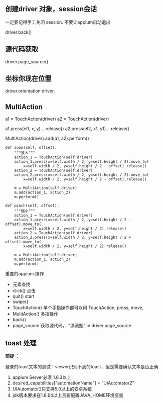 ## 创建driver 对象，session会话
一定要记得手工关闭 session.
不要让appium自动退出


driver.back()

## 源代码获取
driver.page_source()

## 坐标你现在位置
driver.orientation
driver.


## MultiAction
a1 = TouchAction(driver)
a2 = TouchAction(driver)


a1.press(el1, x, y)....release()
a2.press(el2, x1, y1)....release()

MultiAction(driver).add(a1, a2).perform()



    def zoom(self, offset):
        """放大"""
        action_1 = TouchAction(self.driver)
        action_1.press(x=self.width / 2, y=self.height / 2).move_to(
            x=self.width / 2, y=self.height / 2 - offset).release()
        action_2 = TouchAction(self.driver)
        action_2.press(x=self.width / 2, y=self.height / 2).move_to(
            x=self.width / 2, y=self.height / 2 + offset).release()
    
        m = MultiAction(self.driver)
        m.add(action_1, action_2)
        m.perform()
    
    def pinch(self, offset):
        """缩小"""
        action_1 = TouchAction(self.driver)
        action_1.press(x=self.width / 2, y=self.height / 2 - offset).move_to(
            x=self.width / 2, y=self.height / 2).release()
        action_2 = TouchAction(self.driver)
        action_2.press(x=self.width / 2, y=self.height / 2 + offset).move_to(
            x=self.width / 2, y=self.height / 2).release()
    
        m = MultiAction(self.driver)
        m.add(action_1, action_2)
        m.perform()


重要的appium 操作
- 元素查找
- click() 点击
- quit() start
- swipe()
- TouchAction() 单个手指操作都可以用 TouchAction, press, move,
- MultiAction() 多指操作
- back()
- page_source 获取源代码， "漂流瓶" in driver.page_source

## toast 处理

**前提 ：**

登录的toast文本的测试：viewer识别不到的toast，但是需要确认文本是否正确

1. appium Server必须 1.6.3以上
2. desired_capabilities["automationName"] = "UiAutomator2"
3. UIAutomator2只支持5.0以上的安卓系统
4. jdk版本要求在1.8.64以上且要配置JAVA_HOME环境变量